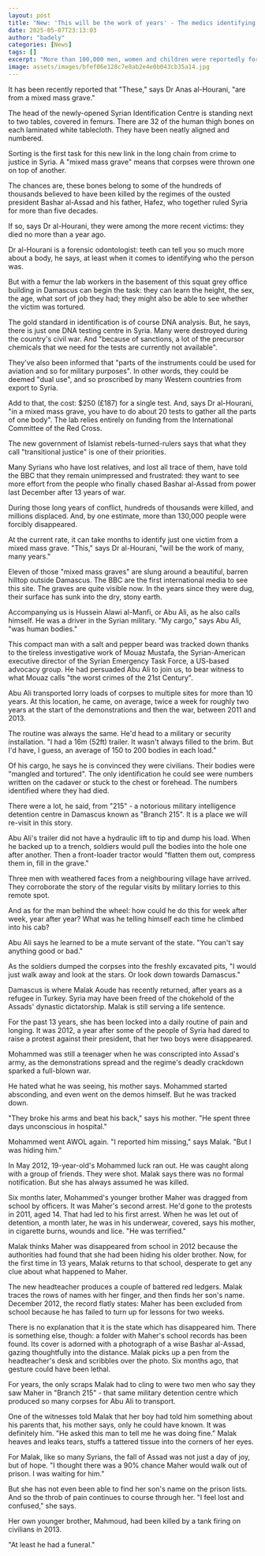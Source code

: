 ```yaml
---
layout: post
title: "New: 'This will be the work of years' - The medics identifying remains from Syria's mass graves"
date: 2025-05-07T23:13:03
author: "badely"
categories: [News]
tags: []
excerpt: "More than 100,000 men, women and children were reportedly forcibly disappeared by Bashar al-Assad's regime."
image: assets/images/bfef06e128c7e8ab2e4e0b043cb35a14.jpg
---
```


It has been recently reported that "These," says Dr Anas al-Hourani, "are from a mixed mass grave." 

The head of the newly-opened Syrian Identification Centre is standing next to two tables, covered in femurs. There are 32 of the human thigh bones on each laminated white tablecloth. They have been neatly aligned and numbered. 

Sorting is the first task for this new link in the long chain from crime to justice in Syria. A "mixed mass grave" means that corpses were thrown one on top of another.

The chances are, these bones belong to some of the hundreds of thousands believed to have been killed by the regimes of the ousted president Bashar al-Assad and his father, Hafez, who together ruled Syria for more than five decades. 

If so, says Dr al-Hourani, they were among the more recent victims: they died no more than a year ago.

Dr al-Hourani is a forensic odontologist: teeth can tell you so much more about a body, he says, at least when it comes to identifying who the person was. 

But with a femur the lab workers in the basement of this squat grey office building in Damascus can begin the task: they can learn the height, the sex, the age, what sort of job they had; they might also be able to see whether the victim was tortured.

The gold standard in identification is of course DNA analysis. But, he says, there is just one DNA testing centre in Syria. Many were destroyed during the country's civil war. And "because of sanctions, a lot of the precursor chemicals that we need for the tests are currently not available".

They've also been informed that "parts of the instruments could be used for aviation and so for military purposes". In other words, they could be deemed "dual use", and so proscribed by many Western countries from export to Syria.

Add to that, the cost: $250 (£187) for a single test. And, says Dr al-Hourani, "in a mixed mass grave, you have to do about 20 tests to gather all the parts of one body". The lab relies entirely on funding from the International Committee of the Red Cross.

The new government of Islamist rebels-turned-rulers says that what they call "transitional justice" is one of their priorities. 

Many Syrians who have lost relatives, and lost all trace of them, have told the BBC that they remain unimpressed and frustrated: they want to see more effort from the people who finally chased Bashar al-Assad from power last December after 13 years of war.

During those long years of conflict, hundreds of thousands were killed, and millions displaced. And, by one estimate, more than 130,000 people were forcibly disappeared. 

At the current rate, it can take months to identify just one victim from a mixed mass grave. "This," says Dr al-Hourani, "will be the work of many, many years."

Eleven of those "mixed mass graves" are slung around a beautiful, barren hilltop outside Damascus. The BBC are the first international media to see this site. The graves are quite visible now. In the years since they were dug, their surface has sunk into the dry, stony earth.

Accompanying us is Hussein Alawi al-Manfi, or Abu Ali, as he also calls himself. He was a driver in the Syrian military. "My cargo," says Abu Ali, "was human bodies."

This compact man with a salt and pepper beard was tracked down thanks to the tireless investigative work of Mouaz Mustafa, the Syrian-American executive director of the Syrian Emergency Task Force, a US-based advocacy group. He had persuaded Abu Ali to join us, to bear witness to what Mouaz calls "the worst crimes of the 21st Century".

Abu Ali transported lorry loads of corpses to multiple sites for more than 10 years. At this location, he came, on average, twice a week for roughly two years at the start of the demonstrations and then the war, between 2011 and 2013. 

The routine was always the same. He'd head to a military or security installation. "I had a 16m (52ft) trailer. It wasn't always filled to the brim. But I'd have, I guess, an average of 150 to 200 bodies in each load."

Of his cargo, he says he is convinced they were civilians. Their bodies were "mangled and tortured". The only identification he could see were numbers written on the cadaver or stuck to the chest or forehead. The numbers identified where they had died. 

There were a lot, he said, from "215" - a notorious military intelligence detention centre in Damascus known as "Branch 215". It is a place we will re-visit in this story.

Abu Ali's trailer did not have a hydraulic lift to tip and dump his load. When he backed up to a trench, soldiers would pull the bodies into the hole one after another. Then a front-loader tractor would "flatten them out, compress them in, fill in the grave."

Three men with weathered faces from a neighbouring village have arrived. They corroborate the story of the regular visits by military lorries to this remote spot. 

And as for the man behind the wheel: how could he do this for week after week, year after year? What was he telling himself each time he climbed into his cab? 

Abu Ali says he learned to be a mute servant of the state. "You can't say anything good or bad." 

As the soldiers dumped the corpses into the freshly excavated pits, "I would just walk away and look at the stars. Or look down towards Damascus."

Damascus is where Malak Aoude has recently returned, after years as a refugee in Turkey. Syria may have been freed of the chokehold of the Assads' dynastic dictatorship. Malak is still serving a life sentence.

For the past 13 years, she has been locked into a daily routine of pain and longing. It was 2012, a year after some of the people of Syria had dared to raise a protest against their president, that her two boys were disappeared.

Mohammed was still a teenager when he was conscripted into Assad's army, as the demonstrations spread and the regime's deadly crackdown sparked a full-blown war. 

He hated what he was seeing, his mother says. Mohammed started absconding, and even went on the demos himself. But he was tracked down. 

"They broke his arms and beat his back," says his mother. "He spent three days unconscious in hospital."

Mohammed went AWOL again. "I reported him missing," says Malak. "But I was hiding him." 

In May 2012, 19-year-old's Mohammed luck ran out. He was caught along with a group of friends. They were shot. Malak says there was no formal notification. But she has always assumed he was killed.

Six months later, Mohammed's younger brother Maher was dragged from school by officers. It was Maher's second arrest. He'd gone to the protests in 2011, aged 14. That had led to his first arrest. When he was let out of detention, a month later, he was in his underwear, covered, says his mother, in cigarette burns, wounds and lice. "He was terrified."

Malak thinks Maher was disappeared from school in 2012 because the authorities had found that she had been hiding his older brother. Now, for the first time in 13 years, Malak returns to that school, desperate to get any clue about what happened to Maher.

The new headteacher produces a couple of battered red ledgers. Malak traces the rows of names with her finger, and then finds her son's name. December 2012, the record flatly states: Maher has been excluded from school because he has failed to turn up for lessons for two weeks. 

There is no explanation that it is the state which has disappeared him. There is something else, though: a folder with Maher's school records has been found. Its cover is adorned with a photograph of a wise Bashar al-Assad, gazing thoughtfully into the distance. Malak picks up a pen from the headteacher's desk and scribbles over the photo. Six months ago, that gesture could have been lethal.

For years, the only scraps Malak had to cling to were two men who say they saw Maher in "Branch 215" - that same military detention centre which produced so many corpses for Abu Ali to transport. 

One of the witnesses told Malak that her boy had told him something about his parents that, his mother says, only he could have known. It was definitely him. "He asked this man to tell me he was doing fine." Malak heaves and leaks tears, stuffs a tattered tissue into the corners of her eyes.

For Malak, like so many Syrians, the fall of Assad was not just a day of joy, but of hope. "I thought there was a 90% chance Maher would walk out of prison. I was waiting for him."

But she has not even been able to find her son's name on the prison lists. And so the throb of pain continues to course through her. "I feel lost and confused," she says. 

Her own younger brother, Mahmoud, had been killed by a tank firing on civilians in 2013. 

"At least he had a funeral."

